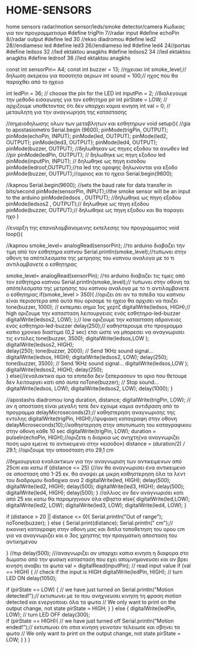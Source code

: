 # HOME-SENSORS
home sensors radar/motion sensor/leds/smoke detector/camera
Κωδικας για τον προγραμματισμο 
#define trigPin 7//radar input
#define echoPin 8//radar output
#define led 30 //ekso diadromou
#define led2 28//endiameso led
#define led3 26//endiameso  led 
#define led4 24//portas
#define ledsos 32 //led ektaktou anagkhs
#define ledsos2 34 //led ektaktou anagkhs
#define ledroof 36 //led ektaktou anagkhs

const int sensorPin= A4;
const int buzzer = 13; //ηχειακι
int smoke_level;// δηλωση ακερεου για ποσοτητα αεριων
int sound = 100;// ηχος που θα παραχθει από το ηχειιο

int ledPin = 36;                // choose the pin for the LED
int inputPin = 2;               //διαλεγουμε την μεθοδο εισαγωγης για τον εσθητηρα pir 
int pirState = LOW;             // αρχιζουμε υποθετοντας ότι δεν υπαρχει καμια κινηση
int val = 0;                    // μεταυλητη για την αναγνωρηση της καταστασης


//σημειοδηλωσης ολων των μεταβλητων και εσθητηρων
void setup(){
//gia to apostasiometro
Serial.begin (9600);
 pinMode(trigPin, OUTPUT);
  pinMode(echoPin, INPUT);
  pinMode(led, OUTPUT);
  pinMode(led2, OUTPUT);
  pinMode(led3, OUTPUT);
  pinMode(led4, OUTPUT);
  pinMode(buzzer, OUTPUT);
//δηλωθηκαν ως πηγες εξοδου τα ανωθεν led
//pir
  pinMode(ledPin, OUTPUT);      // δηλωθηκε ως πηγη εξοδου led  pinMode(inputPin, INPUT);     // δηλωθηκε ως πηγη εισοδου
  pinMode(ledroof,OUTPUT);//τα led της οροφης δηλωνονται για εξοδο
    pinMode(buzzer, OUTPUT);//ομοιος και το ηχειο
  Serial.begin(9600);


//kapnou
Serial.begin(9600); //sets the baud rate for data transfer in bits/second
pinMode(sensorPin, INPUT);//the smoke sensor will be an input to the arduino
pinMode(ledsos , OUTPUT); //δηλωθηκε ως πηγη εξοδου
pinMode(ledsos2 , OUTPUT);// δηλωθηκε ως πηγη εξοδου
pinMode(buzzer, OUTPUT);// δηλωθηκε ως πηγη εξοδου και θα παραγει ηχο
}

//εναρξη της επαναλαμβανομενης εκτελεσης του προγραμματος
void loop(){

//kapnou
smoke_level= analogRead(sensorPin); //το arduino διαβαζει την τιμη από τον εσθητηρα καπνου
Serial.println(smoke_level);//τυπωνει στην οθονη τα απότελεσματα της μετρησης του καπνου αναλογα με το τι αντιλαμβανετε ο εσθητηρας

smoke_level= analogRead(sensorPin); //το arduino διαβαζει τις τιμες από τον εσθητηρα καπνου
Serial.println(smoke_level);// τυπωνει στην οθονη τα απότελεσματα της μετρησης του καπνου αναλογα με το τι αντιλαμβανετε ο εσθητηρας
if(smoke_level > 350){ //οριζει ότι αν τα πιπεδα του καπνου είναι περισοτερα από αυτά που ορισαμε το ηχειο θα αρχισει να παιζει
tone(buzzer, 1000); // εκπεμπει σημα 1ος χερτζ
digitalWrite(ledsos, HIGH);// high οριζουμε την κατασταση λειτουργειας ενός εσθητηρα-led-buzzer
digitalWrite(ledsos2, LOW); );// low οριζουμε την κατασταση αδρανειας ενός εσθητηρα-led-buzzer
 delay(250);// καθηστερουμε στο προγραμμα καπιο χρονικο διαστιμα (0,2 sec) ετσι ώστε να μπορεσει να αναγνωρισει τις εντολες
  tone(buzzer, 3500); 
digitalWrite(ledsos,LOW );
digitalWrite(ledsos2, HIGH);   
delay(250);
  tone(buzzer, 2000); // Send 1KHz sound signal...
digitalWrite(ledsos, HIGH);
digitalWrite(ledsos2, LOW); 
  delay(250); 
  tone(buzzer, 3500); // Send 1KHz sound signal...
digitalWrite(ledsos,LOW );
digitalWrite(ledsos2, HIGH); 
 delay(250);     
}
else{//εναλακτικα αμα τα επιπεδα δεν ξεπερασουν το οριο που θετουμε δεν λειτουργει κατι από αυτα
noTone(buzzer);     // Stop sound...
digitalWrite(ledsos, LOW);
digitalWrite(ledsos2, LOW); 
  delay(1000); 
}






//apostashs diadromou
  long duration, distance;
  digitalWrite(trigPin, LOW); //αν η αποσταση είναι μεγαλη τοτε δεν εχουμε καμια αντιδραση από το προγραμμα
  delayMicroseconds(2);// καθηστερηση αναγνωρισης της εντολης
  digitalWrite(trigPin, HIGH);//ψυφιακη καταγραφη στην οθονη
  delayMicroseconds(10);//καθηστερηση στην αποτυπωση του καταγραφικου στην οθονη κάθε 10 sec
  digitalWrite(trigPin, LOW);
  duration = pulseIn(echoPin, HIGH);//οριζετε η διαρκια ως ανηχτη(να αναγνωριζει ποση ωρα εμεινε το αντικειμενο στην «εισοδο»)
  distance = (duration/2) / 29.1; //οριζουμε την αποοσταση στο 29,1 cm

 //δημιουργεια εναλακτικων για την αναγνωριση των αντικειμενων από 25cm και κατω
  if (distance <= 25) {//αν θα αναγνωρισει ένα αντικειμενο σε αποσταση από 1-25 εκ. θα αναψει με μικρη καθηστερηση όλα τα λεντ του διαδρομου διαδοχικα ανα 2
     digitalWrite(led, HIGH);
      delay(500);
    digitalWrite(led2, HIGH);
 delay(500);
    digitalWrite(led3, HIGH);
     delay(500);
    digitalWrite(led4, HIGH);
   delay(500);
}
//αλλιος αν δεν αναγνωρισει κατι από 25 και κατω θα παραμηηνουν όλα σβηστα
  else{
    digitalWrite(led,LOW);
    digitalWrite(led2, LOW);
    digitalWrite(led3, LOW);
    digitalWrite(led4, LOW);
  }

   if (distance > 20 || distance <= 0){
    Serial.println("Out of range");
    noTone(buzzer);
  }
  else {
    Serial.print(distance);
    Serial.println(" cm");// εικονικη καταγραφη στην οθονη μας και διπλα τοποθετηση του ορου cm  για να αναγνωριζει και ο 3ος χρηστης την πραγματικη αποσταση του αντικημενου
   
  }
//πιρ
  delay(500);
///αναγνωριζει αν υπαρχει καπια κινηση η διαφορα στο δωματιο από την φυσικη κατασταση που εχει απομνημονευσει και αν βρει κινηση αναβει τα φωτα
  val = digitalRead(inputPin);  // read input value
  if (val == HIGH) {            // check if the input is HIGH
    digitalWrite(ledPin, HIGH);  // turn LED ON
       delay(1050);

if (pirState == LOW) {
      // we have just turned on
      Serial.println("Motion detected!");// εκτυπωνει με το που ανηχνευσει κινηση τη φραση  motion detected και ενεργοποιει όλα τα φωτα 
      // We only want to print on the output change, not state
      pirState = HIGH;
    }
} else {
      digitalWrite(ledPin, LOW); // turn LED OFF
      delay(300);    
      if (pirState == HIGH){
      // we have just turned off
      Serial.println("Motion ended!");// εκτυπωνει ότι οπια κινηση γεινοταν τελειωσε και σβηνει τα φωτα
      // We only want to print on the output change, not state
      pirState = LOW;
     }
   }
 }
